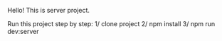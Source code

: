 Hello!
This is server project.

Run this project step by step:
1/ clone project
2/ npm install
3/ npm run dev:server
